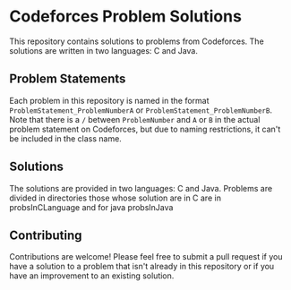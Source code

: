 # Codeforces Problem Solutions

This repository contains solutions to problems from Codeforces. The solutions are written in two languages: C and Java.

## Problem Statements

Each problem in this repository is named in the format `ProblemStatement_ProblemNumberA` or `ProblemStatement_ProblemNumberB`. Note that there is a `/` between `ProblemNumber` and `A` or `B` in the actual problem statement on Codeforces, but due to naming restrictions, it can't be included in the class name.

## Solutions

The solutions are provided in two languages: C and Java. Problems are divided in directories those whose solution are in C are in probsInCLanguage and for java probsInJava


## Contributing

Contributions are welcome! Please feel free to submit a pull request if you have a solution to a problem that isn't already in this repository or if you have an improvement to an existing solution.

